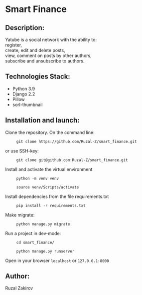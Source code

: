 Smart Finance
========================
Description:
-------------------------
Yatube is a social network with the ability to:  
     register,   
     create, edit and delete posts,  
     view, comment on posts by other authors,  
     subscribe and unsubscribe to authors.    

Technologies Stack:  
-------------------------
  * Python 3.9  
  * Django 2.2  
  * Pillow   
  * sorl-thumbnail  


Installation and launch:
-------------------------
 
Clone the repository. On the command line:
```
     git clone https://github.com/Ruzal-Z/smart_finance.git
```
or use SSH-key:
```
     git clone git@github.com:Ruzal-Z/smart_finance.git
```
Install and activate the virtual environment
```
     python -m venv venv
```
```
     source venv/Scripts/activate
```
Install dependencies from the file requirements.txt
```
     pip install -r requirements.txt
```
Make migrate:
```
     python manage.py migrate
```
Run a project in dev-mode:
```
     cd smart_finance/  
```
```
     python manage.py runserver
```
Open in your browser `localhost` or `127.0.0.1:8000`


Author:
-------------------------
Ruzal Zakirov
